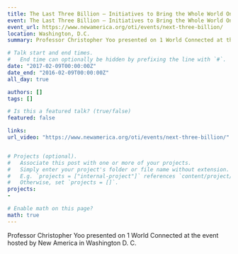 ```yaml
---
title: The Last Three Billion – Initiatives to Bring the Whole World Online
event: The Last Three Billion – Initiatives to Bring the Whole World Online
event_url: https://www.newamerica.org/oti/events/next-three-billion/
location: Washington, D.C.
summary: Professor Christopher Yoo presented on 1 World Connected at the event hosted by New America in Washington D. C. 

# Talk start and end times.
#   End time can optionally be hidden by prefixing the line with `#`.
date: "2017-02-09T00:00:00Z"
date_end: "2016-02-09T00:00:00Z"
all_day: true

authors: []
tags: []

# Is this a featured talk? (true/false)
featured: false

links:
url_video: "https://www.newamerica.org/oti/events/next-three-billion/"


# Projects (optional).
#   Associate this post with one or more of your projects.
#   Simply enter your project's folder or file name without extension.
#   E.g. `projects = ["internal-project"]` references `content/project/deep-learning/index.md`.
#   Otherwise, set `projects = []`.
projects:
- 

# Enable math on this page?
math: true
---
```


Professor Christopher Yoo presented on 1 World Connected at the event hosted by New America in Washington D. C. 



